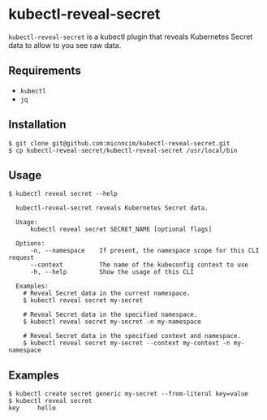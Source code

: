 # kubectl-reveal-secret

`kubectl-reveal-secret` is a kubectl plugin that reveals Kubernetes Secret data to allow to you see raw data.

## Requirements

- `kubectl`
- `jq`

## Installation

```console
$ git clone git@github.com:micnncim/kubectl-reveal-secret.git
$ cp kubectl-reveal-secret/kubectl-reveal-secret /usr/local/bin
```

## Usage

```console
$ kubectl reveal secret --help

  kubectl-reveal-secret reveals Kubernetes Secret data.

  Usage:
      kubectl reveal secret SECRET_NAME [optional flags]

  Options:
      -n, --namespace    If present, the namespace scope for this CLI request
      --context          The name of the kubeconfig context to use
      -h, --help         Show the usage of this CLI

  Examples:
    # Reveal Secret data in the current namespace.
    $ kubectl reveal secret my-secret

    # Reveal Secret data in the specified namespace.
    $ kubectl reveal secret my-secret -n my-namespace

    # Reveal Secret data in the specified context and namespace.
    $ kubectl reveal secret my-secret --context my-context -n my-namespace

```

## Examples

```
$ kubectl create secret generic my-secret --from-literal key=value
$ kubectl reveal secret
key     hello
```
